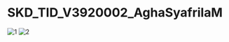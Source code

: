 # SKD_TID_V3920002_AghaSyafrilaM
![1](https://user-images.githubusercontent.com/89903725/143037025-6921b4af-c359-4fe4-981a-3ee1ec51aa32.png)
![2](https://user-images.githubusercontent.com/89903725/143037094-9d4d5452-f410-424b-9b2a-ef39e3fd8e09.png)
